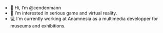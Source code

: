 - 👋 Hi, I’m @cendenmann
- 👀 I’m interested in serious game and virtual reality.
- 💻 I'm currently working at Anamnesia as a multimedia developper for museums and exhibitions.

<!---
cendenmann/cendenmann is a ✨ special ✨ repository because its `README.md` (this file) appears on your GitHub profile.
You can click the Preview link to take a look at your changes.
--->
